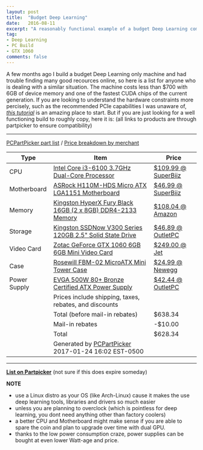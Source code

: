 ```yaml
---
layout: post
title:  "Budget Deep Learning"
date:   2016-08-11
excerpt: "A reasonably functional example of a budget Deep Learning computer build."
tag:
- Deep Learning
- PC Build
- GTX 1060
comments: false
---
```


A few months ago I build a budget Deep Learning only machine and had trouble finding many good recources online, so here is a list for anyone who is dealing with a similar situation. The machine costs less than $700 with 6GB of device memory and one of the fastest CUDA chips of the current generation. If you are looking to understand the hardware constraints more percisely, such as the recommended PCIe capabilities I was unaware of, *[this tutorial](http://timdettmers.com/2015/03/09/deep-learning-hardware-guide/)* is an amazing place to start. But if you are just looking for a well functioning build to roughly copy, here it is: (all links to products are through partpicker to ensure compatibility)

---------------------------------------------------------------

<a href="https://pcpartpicker.com/list/hvX33F">PCPartPicker part list</a> / <a href="https://pcpartpicker.com/list/hvX33F/by_merchant/">Price breakdown by merchant</a>
<table class="pcpp-part-list">
  <thead>
    <tr>
      <th>Type</th>
      <th>Item</th>
      <th>Price</th>
    </tr>
  </thead>
  <tbody>
    <tr>
      <td class="pcpp-part-list-type">CPU</td>
      <td class="pcpp-part-list-item"><a href="https://pcpartpicker.com/product/hV7CmG/intel-cpu-bx80662i36100">Intel Core i3-6100 3.7GHz Dual-Core Processor</a></td>
      <td class="pcpp-part-list-price">
        <a href="https://pcpartpicker.com/product/hV7CmG/intel-cpu-bx80662i36100">$109.99 @ SuperBiiz</a>
      </td>
    </tr>
    <tr>
      <td class="pcpp-part-list-type">Motherboard</td>
      <td class="pcpp-part-list-item"><a href="https://pcpartpicker.com/product/WXyxFT/asrock-motherboard-h110mhds">ASRock H110M-HDS Micro ATX LGA1151 Motherboard</a></td>
      <td class="pcpp-part-list-price">
        <a href="https://pcpartpicker.com/product/WXyxFT/asrock-motherboard-h110mhds">$46.99 @ SuperBiiz</a>
      </td>
    </tr>
    <tr>
      <td class="pcpp-part-list-type">Memory</td>
      <td class="pcpp-part-list-item"><a href="https://pcpartpicker.com/product/xhM323/kingston-memory-hx421c14fbk216">Kingston HyperX Fury Black 16GB (2 x 8GB) DDR4-2133 Memory</a></td>
      <td class="pcpp-part-list-price">
        <a href="https://pcpartpicker.com/product/xhM323/kingston-memory-hx421c14fbk216">$108.04 @ Amazon</a>
      </td>
    </tr>
    <tr>
      <td class="pcpp-part-list-type">Storage</td>
      <td class="pcpp-part-list-item"><a href="https://pcpartpicker.com/product/rtzv6h/kingston-internal-hard-drive-sv300s37a120g">Kingston SSDNow V300 Series 120GB 2.5" Solid State Drive</a></td>
      <td class="pcpp-part-list-price">
        <a href="https://pcpartpicker.com/product/rtzv6h/kingston-internal-hard-drive-sv300s37a120g">$46.89 @ OutletPC</a>
      </td>
    </tr>
    <tr>
      <td class="pcpp-part-list-type">Video Card</td>
      <td class="pcpp-part-list-item"><a href="https://pcpartpicker.com/product/Ft7CmG/zotac-geforce-gtx-1060-6gb-mini-video-card-zt-p10600a-10l">Zotac GeForce GTX 1060 6GB 6GB Mini Video Card</a></td>
      <td class="pcpp-part-list-price">
        <a href="https://pcpartpicker.com/product/Ft7CmG/zotac-geforce-gtx-1060-6gb-mini-video-card-zt-p10600a-10l">$249.00 @ Jet</a>
      </td>
    </tr>
    <tr>
      <td class="pcpp-part-list-type">Case</td>
      <td class="pcpp-part-list-item"><a href="https://pcpartpicker.com/product/tm9KHx/rosewill-case-fbm02">Rosewill FBM-02 MicroATX Mini Tower Case</a></td>
      <td class="pcpp-part-list-price">
        <a href="https://pcpartpicker.com/product/tm9KHx/rosewill-case-fbm02">$24.99 @ Newegg</a>
      </td>
    </tr>
    <tr>
      <td class="pcpp-part-list-type">Power Supply</td>
      <td class="pcpp-part-list-item"><a href="https://pcpartpicker.com/product/zNK7YJ/evga-power-supply-100b10500kr">EVGA 500W 80+ Bronze Certified ATX Power Supply</a></td>
      <td class="pcpp-part-list-price">
        <a href="https://pcpartpicker.com/product/zNK7YJ/evga-power-supply-100b10500kr">$42.44 @ OutletPC</a>
      </td>
    </tr>
    <tr>
      <td></td>
      <td class="pcpp-part-list-price-note">Prices include shipping, taxes, rebates, and discounts</td>
      <td></td>
    </tr>
    <tr>
      <td></td>
      <td class="pcpp-part-list-subtotal">Total (before mail-in rebates)</td>
      <td class="pcpp-part-list-subtotal-price">$638.34</td>
    </tr>
    <tr>
      <td></td>
      <td class="pcpp-part-list-subtotal">Mail-in rebates</td>
      <td class="pcpp-part-list-subtotal-price">-$10.00</td>
    </tr>
    <tr>
      <td></td>
      <td class="pcpp-part-list-total">Total</td>
      <td class="pcpp-part-list-total-price">$628.34</td>
    </tr>
    <tr>
      <td></td>
      <td class="pcpp-part-list-price-note">Generated by <a href="http://pcpartpicker.com">PCPartPicker</a> 2017-01-24 16:02 EST-0500</td>
      <td></td>
    </tr>
  </tbody>
</table>

---------------------------------------------------------------

**[List on Partpicker](https://pcpartpicker.com/list/hvX33F)** (not sure if this does expire someday)

**NOTE** 

* use a Linux distro as your OS (like Arch-Linux) cause it makes the use deep learning tools, libraries and drivers so much easier
* unless you are planning to overclock (which is pointless for deep learning, you dont need anything other than factory coolers)
* a better CPU and Motherboard might make sense if you are able to spare the coin and plan to upgrade over time with dual GPU.
* thanks to the low power consumption craze, power supplies can be bought at even lower Watt-age and price.

